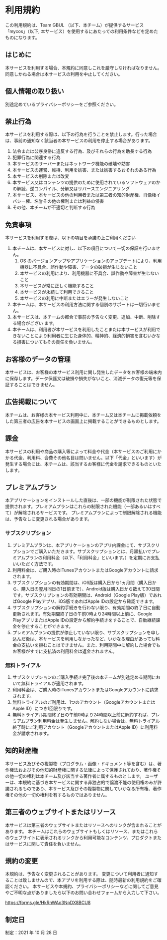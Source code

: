 # 利用規約

この利用規約は、Team GBUL （以下、本チーム）が提供するサービス「mycos」（以下, 本サービス）を使用するにあたっての利用条件などを定めたものになります。

## はじめに

本サービスを利用する場合、本規約に同意しこれを厳守しなければなりません。同意しかねる場合は本サービスの利用を中止してください。

## 個人情報の取り扱い

別途定めているプライバシーポリシーをご参照ください。

## 禁止行為

本サービスを利用する際は、以下の行為を行うことを禁止します。行った場合は、事前の通知なく該当者の本サービスの利用を停止する場合があります。

<ol>
  <li>法令または公序良俗に違反する行為、及びそれらの行為を助長する行為</li>
  <li>犯罪行為に関連する行為</li>
  <li>本サービスのサーバーまたはネットワーク機能の破壊や妨害</li>
  <li>本サービスの運営、維持、利用を妨害、または妨害するおそれのある行為</li>
  <li>本サービスの削除または改変</li>
  <li>本サービス又はコンテンツの提供のために使用されているソフトウェアのかの解読、逆コンパイル、分解又はリバースエンジニアリング</li>
  <li>本サービス、本サービスの他の利用者または第三者の知的財産権、肖像権イバシー権、名誉その他の権利または利益の侵害</li>
  <li>その他、本チームが不適切と判断する行為</li>
</ol>

## 免責事項

本サービスを利用する際は、以下の項目を承諾の上ご利用ください

<ol>
  <li>本チームは、本サービスに対し、以下の項目について一切の保証を行いません。
    <ol>
      <li>OS のバージョンアップやアプリケーションのアップデートにより、利用機器に不具合、誤作動や障害、データの破損が生じないこと</li>
      <li>本サービスの利用により、利用機器に不具合、誤作動や障害が生じないこと</li>
      <li>本サービスが常に正しく機能すること</li>
      <li>本サービスが永続して利用できること</li>
      <li>本サービスの利用に中断またはエラーが発生しないこと</li>
    </ol>
  </li>
  <li>本チームは、本サービスの利用方法に関する個別のサポートは一切行いません。</li>
  <li>本サービスは、本チームの都合で事前の予告なく変更、追加、中断、削除する場合がござい  ます。</li>
  <li>本チームは、利用者が本サービスを利用したことまたは本サービスが利用できないことにより利用者に生じた身体的、精神的、経済的損害を含むいかなる損害についてもその責任を負いません。</li>
</ol>

## お客様のデータの管理

本サービスは、お客様の本サービス利用に関し発生したデータをお客様の端末内に保存します。データ保護又は破損や損失がないこと、消滅データの復元等を保証することはできません。

## 広告掲載について

本チームは、お客様の本サービス利用中に、本チーム又は本チームに掲載依頼をした第三者の広告を本サービスの画面上に掲載することができるものとします。

## 課金

本サービスの利用や商品の購入等によって料金や代金（本サービスのご利用にかかる代金、利用料、会費その他名目は問いません。以下「代金」といいます）が発生する場合には、本チームは、該当するお客様に代金を請求できるものといたします。

## プレミアムプラン

本アプリケーションをインストールした直後は、一部の機能が制限された状態で提供されます。プレミアムプランはこれらの制限された機能（一部あるいはすべて）が解除されるサービスです。 プレミアムプランによって制限解除される機能は、予告なしに変更される場合があります。

### サブスクリプション

<ol>
  <li>プレミアムプランは、本アプリケーションのアプリ内課金にて、サブスクリプションでご購入いただきます。サブスクリプションとは、月額払いでプレミアムプランの利用料金（以下、「利用料金」といいます。）を定期にお支払いいただく方法です。</li>
  <li>利用料金は、ご購入時のiTunesアカウントまたはGoogleアカウントに請求されます。</li>
  <li>サブスクリプションの有効期間は、iOS版は購入日から1ヵ月間（購入日から、購入日の翌月同日の1日前まで）、Android版は購入日から数えて30日間です。サブスクリプションの有効期間は、Android（Google Play版）であればGoogle Playアプリ、iOS版であればApple IDの設定から確認できます。</li>
  <li>サブスクリプションの解約手続きを行わない限り、有効期間の終了日に自動更新されます。有効期間終了日の午前0時より24時間以上前に、Google PlayアプリまたはApple IDの設定から解約手続きをすることで、自動継続課金を停止することができます。</li>
  <li>プレミアムプランの提供が停止していない限り、サブスクリプションを申し込んだ後は、本サービスを利用しなかったなど、いかなる理由があっても料金の支払いを拒むことはできません。また、利用期間中に解約した場合でもお客様がすでに支払済の利用料金は返金されません。</li>
</ol>

### 無料トライアル

<ol>
  <li>サブスクリプションのご購入手続き完了後の本チームが別途定める期間において無料トライアルが適用されます。</li>
  <li>利用料金は、ご購入時のiTunesアカウントまたはGoogleアカウントに請求されます。</li>
  <li>無料トライアルのご利用は、1つのアカウント（GoogleアカウントまたはApple ID）につき1回限りです。</li>
  <li>無料トライアル期間終了日の午前0時より24時間以上前に解約すれば、プレミアムプラン利用料金は発生しません。解約しない場合は、無料トライアル終了時にご利用アカウント（GoogleアカウントまたはApple ID）に利用料金が請求されます。</li>
</ol>

## 知的財産権

本サービス及びその複製物（プログラム・画像・ドキュメント等を含む）は、著作権法およびその他知的財産権に関する法律によって保護されており、著作権その他一切の権利は本チーム及び該当する著作者に属するものとします。
ユーザーは、本規約に基づき本サービスに関する非独占的で譲渡不能の使用権のみが許諾されるものであり、本サービス及びその複製物に関していかなる所有権、著作権その他の一切の権利を有するものではありません。

## 第三者のウェブサイトまたはリソース

本サービスは第三者のウェブサイトまたはリソースへのリンクが含まれることがあります。
本チームはこれらのウェブサイトもしくはリソース、またはこれらのウェブサイトに表示されるリンクから利用可能なコンテンツ、プロダクトまたはサービスに関して責任を負いません。

## 規約の変更

本規約は、予告なく変更されることがあります。
変更について利用者に通知することは致しませんので、本アプリを利用する際は、随時最新の利用規約をご確認ください。
本サービスや本規約、プライバシーポリシーなどに関してご意見やご不明な点がありましたら以下のお問い合わせフォームから入力して下さい。

https://forms.gle/HkRnWAo3NpDX8BCU8

## 制定日

制定：2021 年 10 月 28 日
